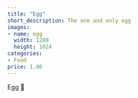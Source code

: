 ```yaml
---
title: "Egg"
short_description: The one and only egg
images:
- name: egg
  width: 1280
  height: 1024
categories:
- Food
price: 1.00
---
```


Egg 🥚
